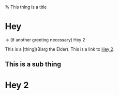 % This thing is a title

# Hey #

-> (if another greeting necessary) Hey 2

This is a [thing](Blarg the Elder). This is a link to [Hey 2]().

## This is a sub thing ##

# Hey 2 #
